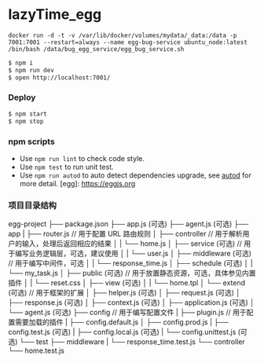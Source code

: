 # lazyTime_egg

```
docker run -d -t -v /var/lib/docker/volumes/mydata/_data:/data -p 7001:7001 --restart=always --name egg-bug-service ubuntu_node:latest /bin/bash /data/bug_egg_service/egg_bug_service.sh
```

```bash
$ npm i
$ npm run dev
$ open http://localhost:7001/
```
### Deploy

```bash
$ npm start
$ npm stop
```
### npm scripts
- Use `npm run lint` to check code style.
- Use `npm test` to run unit test.
- Use `npm run autod` to auto detect dependencies upgrade, see [autod](https://www.npmjs.com/package/autod) for more detail.
[egg]: https://eggjs.org

### 项目目录结构

egg-project
├── package.json
├── app.js (可选)
├── agent.js (可选)
├── app
|   ├── router.js               // 用于配置 URL 路由规则
│   ├── controller             // 用于解析用户的输入，处理后返回相应的结果
│   |   └── home.js
│   ├── service (可选)         // 用于编写业务逻辑层，可选，建议使用
│   |   └── user.js
│   ├── middleware (可选)      // 用于编写中间件，可选
│   |   └── response_time.js
│   ├── schedule (可选)
│   |   └── my_task.js
│   ├── public (可选)          // 用于放置静态资源，可选，具体参见内置插件
│   |   └── reset.css
│   ├── view (可选)
│   |   └── home.tpl
│   └── extend (可选)         // 用于框架的扩展
│       ├── helper.js (可选)
│       ├── request.js (可选)
│       ├── response.js (可选)
│       ├── context.js (可选)
│       ├── application.js (可选)
│       └── agent.js (可选)
├── config                    // 用于编写配置文件
|   ├── plugin.js             // 用于配置需要加载的插件
|   ├── config.default.js
│   ├── config.prod.js
|   ├── config.test.js (可选)
|   ├── config.local.js (可选)
|   └── config.unittest.js (可选)
└── test
    ├── middleware
    |   └── response_time.test.js
    └── controller
        └── home.test.js
